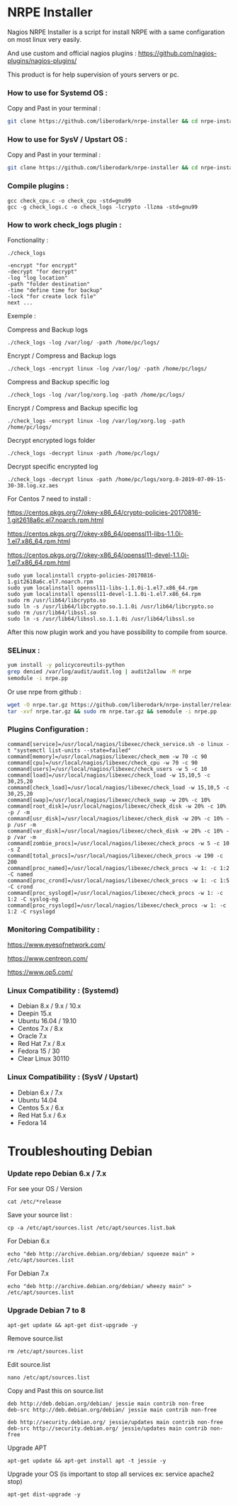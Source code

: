 # NRPE Installer

Nagios NRPE Installer is a script for install NRPE with a same configaration on most linux very easily.

And use custom and official nagios plugins :  https://github.com/nagios-plugins/nagios-plugins/

This product is for help supervision of yours servers or pc.


### How to use for Systemd OS :

Copy and Past in your terminal :

```bash
git clone https://github.com/liberodark/nrpe-installer && cd nrpe-installer && chmod +x install.sh; ./install.sh
```


### How to use for SysV / Upstart OS :

Copy and Past in your terminal :

```bash
git clone https://github.com/liberodark/nrpe-installer && cd nrpe-installer && chmod +x install-debug-old.sh; ./install-debug-old.sh
```

### Compile plugins :

```
gcc check_cpu.c -o check_cpu -std=gnu99
gcc -g check_logs.c -o check_logs -lcrypto -llzma -std=gnu99
```

### How to work check_logs plugin :

Fonctionality :

```
./check_logs 

-encrypt "for encrypt"
-decrypt "for decrypt"
-log "log location"
-path "folder destination"
-time "define time for backup"
-lock "for create lock file"
next ...
```

Exemple :


Compress and Backup logs
```
./check_logs -log /var/log/ -path /home/pc/logs/
```

Encrypt / Compress and Backup logs
```
./check_logs -encrypt linux -log /var/log/ -path /home/pc/logs/
```

Compress and Backup specific log
```
./check_logs -log /var/log/xorg.log -path /home/pc/logs/
```

Encrypt / Compress and Backup specific log
```
./check_logs -encrypt linux -log /var/log/xorg.log -path /home/pc/logs/
```

Decrypt encrypted logs folder
```
./check_logs -decrypt linux -path /home/pc/logs/
```

Decrypt specific encrypted log
```
./check_logs -decrypt linux -path /home/pc/logs/xorg.0-2019-07-09-15-30-38.log.xz.aes
```

For Centos 7 need to install : 

https://centos.pkgs.org/7/okey-x86_64/crypto-policies-20170816-1.git2618a6c.el7.noarch.rpm.html

https://centos.pkgs.org/7/okey-x86_64/openssl11-libs-1.1.0i-1.el7.x86_64.rpm.html

https://centos.pkgs.org/7/okey-x86_64/openssl11-devel-1.1.0i-1.el7.x86_64.rpm.html

```
sudo yum localinstall crypto-policies-20170816-1.git2618a6c.el7.noarch.rpm
sudo yum localinstall openssl11-libs-1.1.0i-1.el7.x86_64.rpm
sudo yum localinstall openssl11-devel-1.1.0i-1.el7.x86_64.rpm
sudo rm /usr/lib64/libcrypto.so
sudo ln -s /usr/lib64/libcrypto.so.1.1.0i /usr/lib64/libcrypto.so
sudo rm /usr/lib64/libssl.so
sudo ln -s /usr/lib64/libssl.so.1.1.0i /usr/lib64/libssl.so
```

After this now plugin work and you have possibility to compile from source.


### SELinux :


```bash
yum install -y policycoreutils-python
grep denied /var/log/audit/audit.log | audit2allow -M nrpe
semodule -i nrpe.pp
```

Or use nrpe from github :

```bash
wget -O nrpe.tar.gz https://github.com/liberodark/nrpe-installer/releases/download/1.0/nrpe.tar.gz
tar -xvf nrpe.tar.gz && sudo rm nrpe.tar.gz && semodule -i nrpe.pp
```

### Plugins Configuration :

```
command[service]=/usr/local/nagios/libexec/check_service.sh -o linux -t "systemctl list-units --state=failed"
command[memory]=/usr/local/nagios/libexec/check_mem -w 70 -c 90
command[cpu]=/usr/local/nagios/libexec/check_cpu -w 70 -c 90
command[users]=/usr/local/nagios/libexec/check_users -w 5 -c 10
command[load]=/usr/local/nagios/libexec/check_load -w 15,10,5 -c 30,25,20
command[check_load]=/usr/local/nagios/libexec/check_load -w 15,10,5 -c 30,25,20
command[swap]=/usr/local/nagios/libexec/check_swap -w 20% -c 10%
command[root_disk]=/usr/local/nagios/libexec/check_disk -w 20% -c 10% -p / -m
command[usr_disk]=/usr/local/nagios/libexec/check_disk -w 20% -c 10% -p /usr -m
command[var_disk]=/usr/local/nagios/libexec/check_disk -w 20% -c 10% -p /var -m
command[zombie_procs]=/usr/local/nagios/libexec/check_procs -w 5 -c 10 -s Z
command[total_procs]=/usr/local/nagios/libexec/check_procs -w 190 -c 200
command[proc_named]=/usr/local/nagios/libexec/check_procs -w 1: -c 1:2 -C named
command[proc_crond]=/usr/local/nagios/libexec/check_procs -w 1: -c 1:5 -C crond
command[proc_syslogd]=/usr/local/nagios/libexec/check_procs -w 1: -c 1:2 -C syslog-ng
command[proc_rsyslogd]=/usr/local/nagios/libexec/check_procs -w 1: -c 1:2 -C rsyslogd
```

### Monitoring Compatibility :

https://www.eyesofnetwork.com/

https://www.centreon.com/

https://www.op5.com/


### Linux Compatibility : (Systemd)

- Debian 8.x / 9.x / 10.x
- Deepin 15.x
- Ubuntu 16.04 / 19.10
- Centos 7.x / 8.x
- Oracle 7.x
- Red Hat 7.x / 8.x
- Fedora 15 / 30
- Clear Linux 30110

### Linux Compatibility : (SysV / Upstart)

- Debian 6.x / 7.x
- Ubuntu 14.04
- Centos 5.x / 6.x
- Red Hat 5.x / 6.x
- Fedora 14

# Troubleshouting Debian

### Update repo Debian 6.x / 7.x

For see your OS / Version

```cat /etc/*release```

Save your source list :

```cp -a /etc/apt/sources.list /etc/apt/sources.list.bak```

For Debian 6.x

```echo "deb http://archive.debian.org/debian/ squeeze main" > /etc/apt/sources.list```

For Debian 7.x

```echo "deb http://archive.debian.org/debian/ wheezy main" > /etc/apt/sources.list```


### Upgrade Debian 7 to 8

```
apt-get update && apt-get dist-upgrade -y
```

Remove source.list
```
rm /etc/apt/sources.list
```

Edit source.list
```
nano /etc/apt/sources.list
```

Copy and Past this on source.list
```
deb http://deb.debian.org/debian/ jessie main contrib non-free
deb-src http://deb.debian.org/debian/ jessie main contrib non-free

deb http://security.debian.org/ jessie/updates main contrib non-free
deb-src http://security.debian.org/ jessie/updates main contrib non-free
```

Upgrade APT
```
apt-get update && apt-get install apt -t jessie -y
```

Upgrade your OS (is important to stop all services ex: service apache2 stop)
```
apt-get dist-upgrade -y
```
